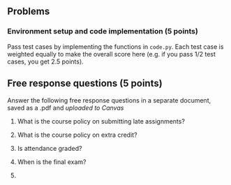 ## Problems

### Environment setup and code implementation (5 points)
Pass test cases by implementing the functions in `code.py`. Each test case is weighted equally to make the overall score here (e.g. if you pass 1/2 test cases, you get 2.5 points).

## Free response questions (5 points)

Answer the following free response questions in a separate document, saved as a .pdf and *uploaded to Canvas*

1. What is the course policy on submitting late assignments?

2. What is the course policy on extra credit?

3. Is attendance graded? 

4. When is the final exam?

5. 
 
